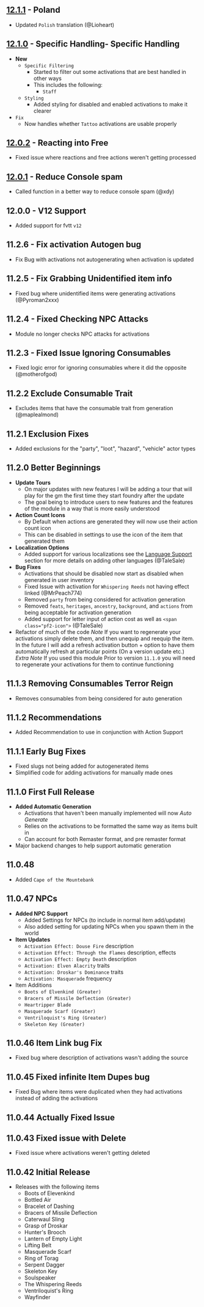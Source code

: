 ## [12.1.1](https://github.com/ChasarooniZ/pf2e-item-activations/compare/12.1.0...12.0.1) - Poland

-   Updated `Polish` translation (@Lioheart)

## [12.1.0](https://github.com/ChasarooniZ/pf2e-item-activations/compare/12.0.2...12.1.0) - Specific Handling- Specific Handling

-   **New**
    -   `Specific Filtering`
        -   Started to filter out some activations that are best handled in other ways
        -   This includes the following:
            -   `Staff`
    -   `Styling`
        -   Added styling for disabled and enabled activations to make it clearer
-   `Fix`
    -   Now handles whether `Tattoo` activations are usable properly

## [12.0.2](https://github.com/ChasarooniZ/pf2e-item-activations/compare/12.0.1...12.0.2) - Reacting into Free

-   Fixed issue where reactions and free actions weren't getting processed

## [12.0.1](https://github.com/ChasarooniZ/pf2e-item-activations/compare/12.0.0...12.0.1) - Reduce Console spam

-   Called function in a better way to reduce console spam (@xdy)

## 12.0.0 - V12 Support

-   Added support for fvtt `v12`

## 11.2.6 - Fix activation Autogen bug

-   Fix Bug with activations not autogenerating when activation is updated

## 11.2.5 - Fix Grabbing Unidentified item info

-   Fixed bug where unidentified items were generating activations (@Pyroman2xxx)

## 11.2.4 - Fixed Checking NPC Attacks

-   Module no longer checks NPC attacks for activations

## 11.2.3 - Fixed Issue Ignoring Consumables

-   Fixed logic error for ignoring consumables where it did the opposite (@motherofgod)

## 11.2.2 Exclude Consumable Trait

-   Excludes items that have the consumable trait from generation (@maplealmond)

## 11.2.1 Exclusion Fixes

-   Added exclusions for the "party", "loot", "hazard", "vehicle" actor types

## 11.2.0 Better Beginnings

-   **Update Tours**
    -   On major updates with new features I will be adding a tour that will play for the gm the first time they start foundry after the update
    -   The goal being to introduce users to new features and the features of the module in a way that is more easily understood
-   **Action Count Icons**
    -   By Default when actions are generated they will now use their action count icon
    -   This can be disabled in settings to use the icon of the item that generated them
-   **Localization Options**
    -   Added support for various localizations see the [Language Support](https://github.com/ChasarooniZ/pf2e-item-activations?tab=readme-ov-file#language-support) section for more details on adding other languages (@TaleSale)
-   **Bug Fixes**
    -   Activations that should be disabled now start as disabled when generated in user inventory
    -   Fixed Issue with activation for `Whispering Reeds` not having effect linked (@MrPeach774)
    -   Removed `party` from being considered for activation generation
    -   Removed `feats`, `heritages`, `ancestry`, `background`, and `actions` from being acceptable for activation generation
    -   Added support for letter input of action cost as well as `<span class="pf2-icon">` (@TaleSale)
-   Refactor of much of the code
    _Note_ If you want to regenerate your activations simply delete them, and then unequip and reequip the item. In the future I will add a refresh activation button + option to have them automatically refresh at particular points (On a version update etc.)
    _Extra Note_ If you used this module Prior to version `11.1.0` you will need to regenerate your activations for them to continue functioning

## 11.1.3 Removing Consumables Terror Reign

-   Removes consumables from being considered for auto generation

## 11.1.2 Recommendations

-   Added Recommendation to use in conjunction with Action Support

## 11.1.1 Early Bug Fixes

-   Fixed slugs not being added for autogenerated items
-   Simplified code for adding activations for manually made ones

## 11.1.0 First Full Release

-   **Added Automatic Generation**
    -   Activations that haven't been manually implemented will now _Auto Generate_
    -   Relies on the activations to be formatted the same way as items built in
    -   Can account for both Remaster format, and pre remaster format
-   Major backend changes to help support automatic generation

## 11.0.48

-   Added `Cape of the Mountebank`

## 11.0.47 NPCs

-   **Added NPC Support**
    -   Added Settings for NPCs (to include in normal item add/update)
    -   Also added setting for updating NPCs when you spawn them in the world
-   **Item Updates**
    -   `Activation Effect: Douse Fire` description
    -   `Activation Effect: Through the Flames` description, effects
    -   `Activation Effect: Empty Death` description
    -   `Activation: Elven Alacrity` traits
    -   `Activation: Droskar's Dominance` traits
    -   `Activation: Masquerade` frequency
-   Item Additions
    -   `Boots of Elvenkind (Greater)`
    -   `Bracers of Missile Deflection (Greater)`
    -   `Heartripper Blade`
    -   `Masquerade Scarf (Greater)`
    -   `Ventriloquist's Ring (Greater)`
    -   `Skeleton Key (Greater)`

## 11.0.46 Item Link bug Fix

-   Fixed bug where description of activations wasn't adding the source

## 11.0.45 Fixed infinite Item Dupes bug

-   Fixed Bug where items were duplicated when they had activations instead of adding the activations

## 11.0.44 Actually Fixed Issue

## 11.0.43 Fixed issue with Delete

-   Fixed issue where activations weren't getting deleted

## 11.0.42 Initial Release

-   Releases with the following items
    -   Boots of Elevenkind
    -   Bottled Air
    -   Bracelet of Dashing
    -   Bracers of Missile Deflection
    -   Caterwaul Sling
    -   Grasp of Droskar
    -   Hunter's Brooch
    -   Lantern of Empty Light
    -   Lifting Belt
    -   Masquerade Scarf
    -   Ring of Torag
    -   Serpent Dagger
    -   Skeleton Key
    -   Soulspeaker
    -   The Whispering Reeds
    -   Ventriloquist's Ring
    -   Wayfinder

